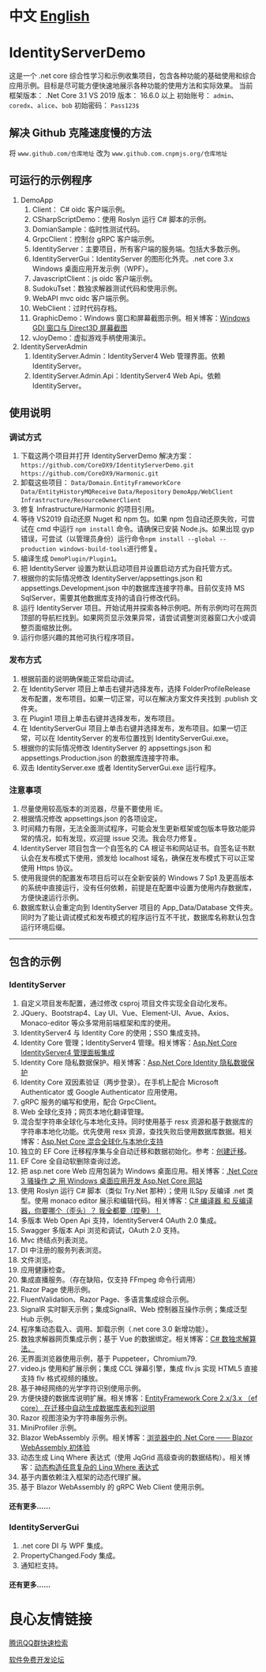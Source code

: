 # 中文 [English](README_EN.md "English")
# IdentityServerDemo
这是一个 .net core 综合性学习和示例收集项目，包含各种功能的基础使用和综合应用示例。目标是尽可能方便快速地展示各种功能的使用方法和实际效果。
  当前框架版本： .Net Core 3.1
  VS 2019 版本： 16.6.0 以上
  初始账号： `admin`、`coredx`、`alice`、`bob`
  初始密码： `Pass123$`

## 解决 Github 克隆速度慢的方法
将 ```www.github.com/仓库地址``` 改为 ```www.github.com.cnpmjs.org/仓库地址```

## 可运行的示例程序
1. DemoApp
   1.  Client： C# oidc 客户端示例。
   2.  CSharpScriptDemo：使用 Roslyn 运行 C# 脚本的示例。
   3.  DomianSample：临时性测试代码。
   4.  GrpcClient：控制台 gRPC 客户端示例。
   5.  IdentityServer：主要项目，所有客户端的服务端。包括大多数示例。
   6.  IdentityServerGui：IdentityServer 的图形化外壳。.net core 3.x Windows 桌面应用开发示例（WPF）。
   7.  JavascriptClient：js oidc 客户端示例。
   8.  SudokuTset：数独求解器测试代码和使用示例。
   9.  WebAPI mvc oidc 客户端示例。
   10. WebClient：过时代码存档。
   11. GraphicDemo：Windows 窗口和屏幕截图示例。相关博客：[Windows GDI 窗口与 Direct3D 屏幕截图](http://u.720life.cn/g/3e44a884c1d792dd0ec1ac531ed36da9401773c694f75bee00c6df66e771857a0be4252ed8bcb6fb636bd3bb3aff1a06) 
   12. vJoyDemo：虚拟游戏手柄使用演示。
2. IdentityServerAdmin
   1.  IdentityServer.Admin：IdentityServer4 Web 管理界面。依赖 IdentityServer。
   2.  IdentityServer.Admin.Api：IdentityServer4 Web Api。依赖 IdentityServer。

## 使用说明
### 调试方式
1. 下载这两个项目并打开 IdentityServerDemo 解决方案：  ``` https://github.com/CoreDX9/IdentityServerDemo.git ``` ``` https://github.com/CoreDX9/Harmonic.git ```
2. 卸载这些项目： ```Data/Domain.EntityFrameworkCore``` ```Data/EntityHistoryMQReceive``` ```Data/Repository``` ```DemoApp/WebClient``` ```Infrastructure/ResourceOwnerClient```
3. 修复 Infrastructure/Harmonic 的项目引用。
4. 等待 VS2019 自动还原 Nuget 和 npm 包。如果 npm 包自动还原失败，可尝试在 cmd 中运行 ```npm install``` 命令。请确保已安装 Node.js。如果出现 gyp 错误，可尝试（以管理员身份）运行命令```npm install --global --production windows-build-tools```进行修复。
5. 编译生成 ```DemoPlugin/Plugin1```。
6. 把 IdentityServer 设置为默认启动项目并设置启动方式为自托管方式。
7. 根据你的实际情况修改 IdentityServer/appsettings.json 和 appsettings.Development.json 中的数据库连接字符串。目前仅支持 MS SqlServer，需要其他数据库支持的请自行修改代码。
8. 运行 IdentityServer 项目。开始试用并探索各种示例吧。所有示例均可在网页顶部的导航栏找到。如果网页显示效果异常，请尝试调整浏览器窗口大小或调整页面缩放比例。
9. 运行你感兴趣的其他可执行程序项目。

### 发布方式
1. 根据前面的说明确保能正常启动调试。
2. 在 IdentityServer 项目上单击右键并选择发布，选择 FolderProfileRelease 发布配置，发布项目。如果一切正常，可以在解决方案文件夹找到 .publish 文件夹。
3. 在 Plugin1 项目上单击右键并选择发布，发布项目。
4. 在 IdentityServerGui 项目上单击右键并选择发布，发布项目。如果一切正常，可以在 IdentityServer 的发布位置找到 IdentityServerGui.exe。
5. 根据你的实际情况修改 IdentityServer 的 appsettings.json 和 appsettings.Production.json 的数据库连接字符串。
6. 双击 IdentityServer.exe 或者 IdentityServerGui.exe 运行程序。

### 注意事项
1. 尽量使用较高版本的浏览器，尽量不要使用 IE。
2. 根据情况修改 appsettings.json 的各项设定。
3. 时间精力有限，无法全面测试程序，可能会发生更新框架或包版本导致功能异常的情况，如有发现，欢迎提 issue 交流。我会尽力修复。
4. IdentityServer 项目包含一个自签名的 CA 根证书和网站证书。自签名证书默认会在发布模式下使用，颁发给 localhost 域名，确保在发布模式下可以正常使用 Https 协议。
5. 使用我提供的配置发布项目后可以在全新安装的 Windows 7 Sp1 及更高版本的系统中直接运行，没有任何依赖，前提是在配置中设置为使用内存数据库，方便快速运行示例。
6. 数据库默认会重定向到 IdentityServer 项目的 App_Data/Database 文件夹。同时为了能让调试模式和发布模式的程序运行互不干扰，数据库名称默认包含运行环境后缀。
---
## 包含的示例
### IdentityServer
1. 自定义项目发布配置，通过修改 csproj 项目文件实现全自动化发布。
2. JQuery、Bootstrap4、Lay UI、Vue、Element-UI、Avue、Axios、Monaco-editor 等众多常用前端框架和库的使用。
3. IdentityServer4 与 Identity Core 的使用；SSO 集成支持。
4. Identity Core 管理；IdentityServer4 管理。相关博客：[Asp.Net Core IdentityServer4 管理面板集成](http://u.720life.cn/g/3e44a884c1d792dd0ec1ac531ed36da9401773c694f75bee00c6df66e771857a4a0bbde5b1a886d008378d3776bb7aa1) 
5. Identity Core 隐私数据保护。相关博客：[Asp.Net Core Identity 隐私数据保护](http://u.720life.cn/g/3e44a884c1d792dd0ec1ac531ed36da9401773c694f75bee00c6df66e771857afd1b1b598ec4fc83aa9c531f1a568c3d) 
6. Identity Core 双因素验证（两步登录）。在手机上配合 Microsoft Authenticator 或 Google Authenticator 应用使用。
7. gRPC 服务的编写和使用，配合 GrpcClient。
8. Web 全球化支持；网页本地化翻译管理。
9. 混合型字符串全球化与本地化支持。同时使用基于 resx 资源和基于数据库的字符串本地化功能。优先使用 resx 资源，查找失败后使用数据库数据。相关博客：[Asp.Net Core 混合全球化与本地化支持](http://u.720life.cn/g/3e44a884c1d792dd0ec1ac531ed36da9401773c694f75bee00c6df66e771857abd17d719deacdfb001e087b33586c9ba) 
10. 独立的 EF Core 迁移程序集与全自动迁移和数据初始化。参考：[创建迁移](src/DemoApp/IdentityServer/EFCoreMigrationReadme.md "创建迁移")。
11. EF Core 全自动软删除查询过滤。
12. 把 asp.net core Web 应用包装为 Windows 桌面应用。相关博客：[.Net Core 3 骚操作 之 用 Windows 桌面应用开发 Asp.Net Core 网站](http://u.720life.cn/g/3e44a884c1d792dd0ec1ac531ed36da9401773c694f75bee00c6df66e771857a8b144d1cc3b13608b027c533af178074) 
13. 使用 Roslyn 运行 C# 脚本（类似 Try.Net 那种）；使用 ILSpy 反编译 .net 类型。使用 monaco editor 展示和编辑代码。相关博客：[C# 编译器 和 反编译器，你要哪个（歪头）？ 我全都要（捏拳）！](http://u.720life.cn/g/3e44a884c1d792dd0ec1ac531ed36da9401773c694f75bee00c6df66e771857a03a6838c4acc17c4e217d09f919e3b3a) 
14. 多版本 Web Open Api 支持，IdentityServer4 OAuth 2.0 集成。
15. Swagger 多版本 Api 浏览和调试，OAuth 2.0 支持。
16. Mvc 终结点列表浏览。
17. DI 中注册的服务列表浏览。
18. 文件浏览。
19. 应用健康检查。
20. 集成直播服务。（存在缺陷，仅支持 FFmpeg 命令行调用）
21. Razor Page 使用示例。
22. FluentValidation、Razor Page、多语言集成综合示例。
23. SignalR 实时聊天示例；集成SignalR、Web 控制器互操作示例；集成泛型 Hub 示例。
24. 程序集动态载入、调用、卸载示例（.net core 3.0 新增功能）。
25. 数独求解器网页集成示例；基于 Vue 的数据绑定。相关博客：[C# 数独求解算法。](http://u.720life.cn/g/3e44a884c1d792dd0ec1ac531ed36da9401773c694f75bee00c6df66e771857a86b359773092526501969bdbf13e6180) 
26. 无界面浏览器使用示例，基于 Puppeteer，Chromium79.
27. video.js 使用和扩展示例；集成 CCL 弹幕引擎，集成 flv.js 实现 HTML5 直接支持 flv 格式视频的播放。
28. 基于神经网络的光学字符识别使用示例。
29. 方便快捷的数据库说明扩展。相关博客：[EntityFramework Core 2.x/3.x （ef core） 在迁移中自动生成数据库表和列说明](http://u.720life.cn/g/3e44a884c1d792dd0ec1ac531ed36da9401773c694f75bee00c6df66e771857afbb6816bc6671758c11bad37e606aac9) 
30. Razor 视图渲染为字符串服务示例。
31. MiniProfiler 示例。
32. Blazor WebAssembly 示例。相关博客：[浏览器中的 .Net Core —— Blazor WebAssembly 初体验](http://u.720life.cn/g/3e44a884c1d792dd0ec1ac531ed36da9401773c694f75bee00c6df66e771857a3b8e83266bc89bc75e7cc7138e684812) 
33. 动态生成 Linq Where 表达式（使用 JqGrid 高级查询的数据结构）。相关博客：[动态构造任意复杂的 Linq Where 表达式](http://u.720life.cn/g/3e44a884c1d792dd0ec1ac531ed36da9401773c694f75bee00c6df66e771857a21e9b180b61520e4c8d24a564de65f40) 
34. 基于内置依赖注入框架的动态代理扩展。
35. 基于 Blazor WebAssembly 的 gRPC Web Client 使用示例。
#### 还有更多……

### IdentityServerGui
1. .net core DI 与 WPF 集成。
2. PropertyChanged.Fody 集成。
3. 通知栏支持。
#### 还有更多……



 # 良心友情链接

[腾讯QQ群快速检索](http://u.720life.cn/s/8cf73f7c)

[软件免费开发论坛](http://u.720life.cn/s/bbb01dc0)